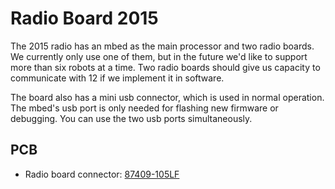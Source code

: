 
# Radio Board 2015

The 2015 radio has an mbed as the main processor and two radio boards.  We currently only use one of them, but in the future we'd like to support more than six robots at a time.  Two radio boards should give us capacity to communicate with 12 if we implement it in software.

The board also has a mini usb connector, which is used in normal operation.  The mbed's usb port is only needed for flashing new firmware or debugging.  You can use the two usb ports simultaneously.

## PCB

* Radio board connector: [87409-105LF](https://octopart.com/search?q=87409-105LF)
